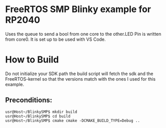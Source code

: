 # FreeRTOS SMP Blinky example for RP2040

Uses the queue to send a bool from one core to the other.LED Pin is written from core0. It is set up to be used with VS Code.

# How to Build

Do not initialize your SDK path the build script will fetch the sdk and the FreeRTOS-kernel so that the versions match with the ones I used for this example.

## Preconditions:



```shell
usr@Host~/BlinkySMP$ mkdir build
usr@Host~/BlinkySMP$ cd build
usr@Host~/BlinkySMP$ cmake cmake -DCMAKE_BUILD_TYPE=Debug ..
```

# 